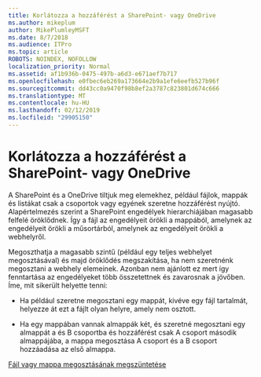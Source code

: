 ```yaml
---
title: Korlátozza a hozzáférést a SharePoint- vagy OneDrive
ms.author: mikeplum
author: MikePlumleyMSFT
ms.date: 8/7/2018
ms.audience: ITPro
ms.topic: article
ROBOTS: NOINDEX, NOFOLLOW
localization_priority: Normal
ms.assetid: af1b936b-0475-497b-a6d3-e671aef7b717
ms.openlocfilehash: e0fbec6eb269a173664e2b9a1efe6eefb527b96f
ms.sourcegitcommit: dd43cc0a9470f98b8ef2a3787c823801d674c666
ms.translationtype: MT
ms.contentlocale: hu-HU
ms.lasthandoff: 02/12/2019
ms.locfileid: "29905150"
---
```

# <a name="restrict-access-in-sharepoint-or-onedrive"></a>Korlátozza a hozzáférést a SharePoint- vagy OneDrive

A SharePoint és a OneDrive tiltjuk meg elemekhez, például fájlok, mappák és listákat csak a csoportok vagy egyének szeretne hozzáférést nyújtó. Alapértelmezés szerint a SharePoint engedélyek hierarchiájában magasabb felfelé öröklődnek. Így a fájl az engedélyeit örökli a mappából, amelynek az engedélyeit örökli a műsortárból, amelynek az engedélyeit örökli a webhelyről.
  
Megoszthatja a magasabb szintű (például egy teljes webhelyet megosztásával) és majd öröklődés megszakítása, ha nem szeretnénk megosztani a webhely elemeinek. Azonban nem ajánlott ez mert így fenntartása az engedélyeket több összetettnek és zavarosnak a jövőben. Íme, mit sikerült helyette tenni:
  
- Ha például szeretne megosztani egy mappát, kivéve egy fájl tartalmát, helyezze át ezt a fájlt olyan helyre, amely nem osztott.
    
- Ha egy mappában vannak almappák két, és szeretné megosztani egy almappát a és B csoportba és hozzáférést csak A csoport második almappájába, a mappa megosztása A csoport és a B csoport hozzáadása az első almappa.
    
[Fájl vagy mappa megosztásának megszüntetése](https://go.microsoft.com/fwlink/?linkid=2008861)
  

